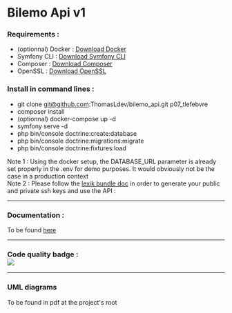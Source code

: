 # Bilemo Api v1

<h3>Requirements : </h2>

- (optionnal) Docker : <a href="https://docs.docker.com/get-docker/" target="_blank">Download Docker</a>
- Symfony CLI : <a href="https://symfony.com/download" target="_blank">Download Symfony CLI</a>
- Composer : <a href="https://getcomposer.org/download/" target="_blank">Download Composer</a>
- OpenSSL : <a href="https://www.openssl.org/source/" target="_blank">Download OpenSSL</a>

<h3>Install in command lines : </h3>

- git clone git@github.com:ThomasLdev/bilemo_api.git p07_tlefebvre
- composer install
- (optionnal) docker-compose up -d
- symfony serve -d
- php bin/console doctrine:create:database
- php bin/console doctrine:migrations:migrate
- php bin/console doctrine:fixtures:load

Note 1 : Using the docker setup, the DATABASE_URL parameter is already set properly in the .env for demo purposes. It would obviously not be the case in a production context <br>
Note 2 : Please follow the <a href="https://github.com/lexik/LexikJWTAuthenticationBundle/blob/2.x/Resources/doc/index.md#getting-started">lexik bundle doc</a> in order to generate your public and private ssh keys and use the API : 

<hr>

<h3>Documentation :</h3>

To be found <a href="https://localhost:8000/api/doc">here</a>

<hr>

<h3>Code quality badge :
<br />
<a href="https://codeclimate.com/github/ThomasLdev/bilemo_api/maintainability"><img src="https://api.codeclimate.com/v1/badges/1a1733ff9d290cb2c46e/maintainability" /></a>

<hr>

<h3>UML diagrams</h3>

To be found in pdf at the project's root
